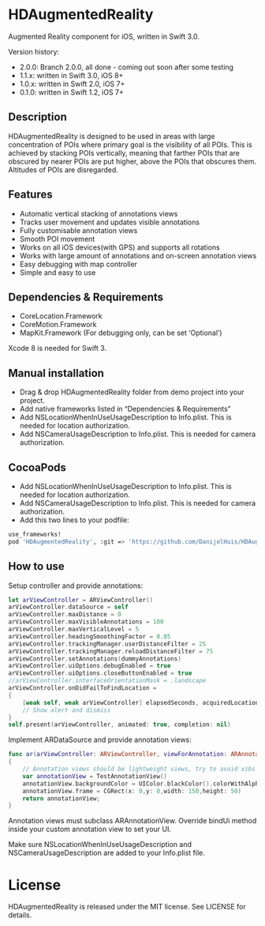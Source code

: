 # HDAugmentedReality

Augmented Reality component for iOS, written in Swift 3.0.

Version history:
- 2.0.0: Branch 2.0.0, all done - coming out soon after some testing
- 1.1.x: written in Swift 3.0, iOS 8+
- 1.0.x: written in Swift 2.0, iOS 7+
- 0.1.0: written in Swift 1.2, iOS 7+

## Description

HDAugmentedReality is designed to be used in areas with large concentration of POIs where
primary goal is the visibility of all POIs. This is achieved by stacking POIs vertically, meaning
that farther POIs that are obscured by nearer POIs are put higher, above the POIs that obscures them. 
Altitudes of POIs are disregarded.

## Features

- Automatic vertical stacking of annotations views
- Tracks user movement and updates visible annotations
- Fully customisable annotation views
- Smooth POI movement
- Works on all iOS devices(with GPS) and supports all rotations
- Works with large amount of annotations and on-screen annotation views
- Easy debugging with map controller
- Simple and easy to use

## Dependencies & Requirements

- CoreLocation.Framework
- CoreMotion.Framework
- MapKit.Framework (For debugging only, can be set ‘Optional’)

Xcode 8 is needed for Swift 3.

## Manual installation

- Drag & drop HDAugmentedReality folder from demo project into your project.
- Add native frameworks listed in “Dependencies & Requirements”
- Add NSLocationWhenInUseUsageDescription to Info.plist. This is needed for location authorization.
- Add NSCameraUsageDescription to Info.plist. This is needed for camera authorization.

## CocoaPods

- Add NSLocationWhenInUseUsageDescription to Info.plist. This is needed for location authorization.
- Add NSCameraUsageDescription to Info.plist. This is needed for camera authorization.
- Add this two lines to your podfile: 
```bash
use_frameworks!
pod 'HDAugmentedReality', :git => 'https://github.com/DanijelHuis/HDAugmentedReality.git'
```

## How to use
Setup controller and provide annotations:
```swift
let arViewController = ARViewController()
arViewController.dataSource = self
arViewController.maxDistance = 0
arViewController.maxVisibleAnnotations = 100
arViewController.maxVerticalLevel = 5
arViewController.headingSmoothingFactor = 0.05
arViewController.trackingManager.userDistanceFilter = 25
arViewController.trackingManager.reloadDistanceFilter = 75
arViewController.setAnnotations(dummyAnnotations)
arViewController.uiOptions.debugEnabled = true
arViewController.uiOptions.closeButtonEnabled = true
//arViewController.interfaceOrientationMask = .landscape
arViewController.onDidFailToFindLocation =
{
    [weak self, weak arViewController] elapsedSeconds, acquiredLocationBefore in
    // Show alert and dismiss
}
self.present(arViewController, animated: true, completion: nil)
```
Implement ARDataSource and provide annotation views:
```swift
func ar(arViewController: ARViewController, viewForAnnotation: ARAnnotation) -> ARAnnotationView
{
    // Annotation views should be lightweight views, try to avoid xibs and autolayout all together.
    var annotationView = TestAnnotationView()
    annotationView.backgroundColor = UIColor.blackColor().colorWithAlphaComponent(0.5)
    annotationView.frame = CGRect(x: 0,y: 0,width: 150,height: 50)
    return annotationView;
}
```
Annotation views must subclass ARAnnotationView. Override bindUi method inside your custom annotation view to set your UI.

Make sure NSLocationWhenInUseUsageDescription and NSCameraUsageDescription are added to your Info.plist file.

# License 

HDAugmentedReality is released under the MIT license. See LICENSE for details.
